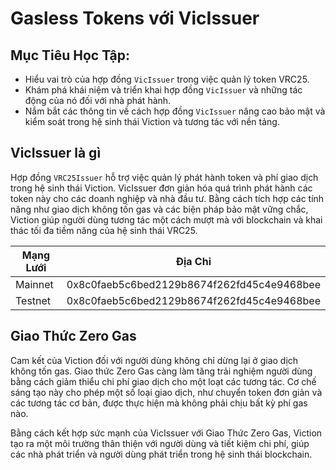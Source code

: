 # Gasless Tokens với VicIssuer

## Mục Tiêu Học Tập:

* Hiểu vai trò của hợp đồng `VicIssuer` trong việc quản lý token VRC25.
* Khám phá khái niệm và triển khai hợp đồng `VicIssuer` và những tác động của nó đối với nhà phát hành.
* Nắm bắt các thông tin về cách hợp đồng `VicIssuer` nâng cao bảo mật và kiểm soát trong hệ sinh thái Viction và tương tác với nền tảng.

## VicIssuer là gì

Hợp đồng `VRC25Issuer` hỗ trợ việc quản lý phát hành token và phí giao dịch trong hệ sinh thái Viction. VicIssuer đơn giản hóa quá trình phát hành các token này cho các doanh nghiệp và nhà đầu tư. Bằng cách tích hợp các tính năng như giao dịch không tốn gas và các biện pháp bảo mật vững chắc, Viction giúp người dùng tương tác một cách mượt mà với blockchain và khai thác tối đa tiềm năng của hệ sinh thái VRC25.

| Mạng Lưới | Địa Chỉ                                      |
| --------- | -------------------------------------------- |
| Mainnet   | 0x8c0faeb5c6bed2129b8674f262fd45c4e9468bee |
| Testnet   | 0x8c0faeb5c6bed2129b8674f262fd45c4e9468bee |

## Giao Thức Zero Gas

Cam kết của Viction đối với người dùng không chỉ dừng lại ở giao dịch không tốn gas. Giao thức Zero Gas càng làm tăng trải nghiệm người dùng bằng cách giảm thiểu chi phí giao dịch cho một loạt các tương tác. Cơ chế sáng tạo này cho phép một số loại giao dịch, như chuyển token đơn giản và các tương tác cơ bản, được thực hiện mà không phải chịu bất kỳ phí gas nào.

Bằng cách kết hợp sức mạnh của VicIssuer với Giao Thức Zero Gas, Viction tạo ra một môi trường thân thiện với người dùng và tiết kiệm chi phí, giúp các nhà phát triển và người dùng phát triển trong hệ sinh thái blockchain.